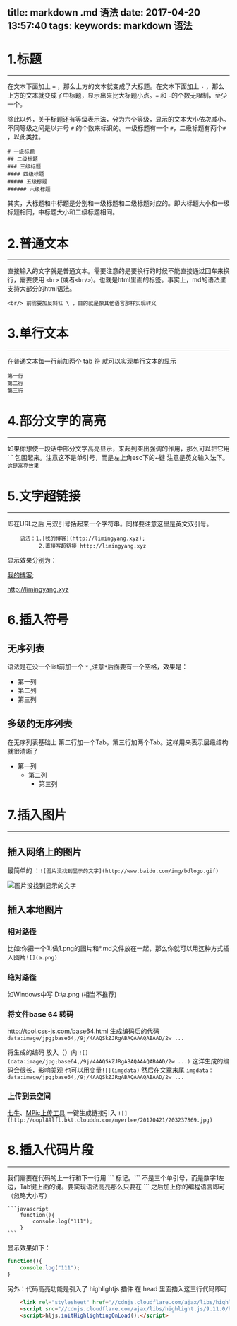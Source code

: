 title: markdown .md 语法
date: 2017-04-20 13:57:40
tags:
keywords: markdown 语法 
---
 # 1.标题
---------
在文本下面加上 `=` ，那么上方的文本就变成了大标题。在文本下面加上 `-` ，那么上方的文本就变成了中标题，显示出来比大标题小点。`=` 和 `-`的个数无限制，至少一个。

除此以外，关于标题还有等级表示法，分为六个等级，显示的文本大小依次减小。不同等级之间是以井号  `#`  的个数来标识的。一级标题有一个 `#`，二级标题有两个`#` ，以此类推。
<!-- more --> 
```
# 一级标题
## 二级标题
### 三级标题
#### 四级标题
##### 五级标题
###### 六级标题
```

其实，大标题和中标题是分别和一级标题和二级标题对应的。即大标题大小和一级标题相同，中标题大小和二级标题相同。

# 2.普通文本
---------------
直接输入的文字就是普通文本。需要注意的是要换行的时候不能直接通过回车来换行，需要使用 `<br>` (或者`<br/>`)。也就是html里面的标签。事实上，md的语法里支持大部分的html语法。


	<br/> 前需要加反斜杠 \ ，目的就是像其他语言那样实现转义
# 3.单行文本
---------------
在普通文本每一行前加两个 tab 符 就可以实现单行文本的显示

	第一行
    第二行
    第三行
# 4.部分文字的高亮
---------------

如果你想使一段话中部分文字高亮显示，来起到突出强调的作用，那么可以把它用 \`  \` 包围起来。注意这不是单引号，而是左上角esc下的~键 注意是英文输入法下。  `这是高亮效果`

# 5.文字超链接
---------------

即在URL之后 用双引号括起来一个字符串。同样要注意这里是英文双引号。

		语法：1.[我的博客](http://limingyang.xyz);
              2.直接写超链接 http://limingyang.xyz
显示效果分别为：
	
[我的博客](http://limingyang.xyz);

http://limingyang.xyz

# 6.插入符号
<!------------------->

## 无序列表
语法是在没一个list前加一个 `*` ,注意`*`后面要有一个空格，效果是：

* 第一列
* 第二列
* 第三列

## 多级的无序列表 
在无序列表基础上 第二行加一个Tab，第三行加两个Tab。这样用来表示层级结构就很清晰了
* 第一列
	* 第二列
		* 第三列

# 7.插入图片
---------------
 ## 插入网络上的图片
 最简单的 ：`![图片没找到显示的文字](http://www.baidu.com/img/bdlogo.gif)` 
 
![图片没找到显示的文字](http://www.baidu.com/img/bdlogo.gif)

## 插入本地图片
### 相对路径

比如:你把一个叫做1.png的图片和*.md文件放在一起，那么你就可以用这种方式插入图片`![](a.png)`

### 绝对路径

如Windows中写  D:\a.png (相当不推荐)

### 将文件base 64 转码

  http://tool.css-js.com/base64.html 生成编码后的代码 `data:image/jpg;base64,/9j/4AAQSkZJRgABAQAAAQABAAD/2w ... `
  
 将生成的编码 放入（）内 `![](data:image/jpg;base64,/9j/4AAQSkZJRgABAQAAAQABAAD/2w ...)`
 这洋生成的编码会很长，影响美观 也可以用变量`![](imgdata)` 然后在文章末尾 `imgdata：data:image/jpg;base64,/9j/4AAQSkZJRgABAQAAAQABAAD/2w ... `
 
### 上传到云空间
 [七牛](https://www.qiniu.com/)、[MPic上传工具](http://mpic.lzhaofu.cn/) 一键生成链接引入
 `![](http://oopl89lfl.bkt.clouddn.com/myerlee/20170421/203237869.jpg)`
 

# 8.插入代码片段
---------------
我们需要在代码的上一行和下一行用 \`\`\` 标记。\`\`\` 不是三个单引号，而是数字1左边，Tab键上面的键。要实现语法高亮那么只要在  \`\`\` 之后加上你的编程语言即可（忽略大小写）

	```javascript
		function(){
			console.log("111");
		}
	```
显示效果如下：
```javascript
function(){
	console.log("111");
}
```
另外：代码高亮功能是引入了 highlightjs 插件 在 head 里面插入这三行代码即可
```html
	<link rel="stylesheet" href="//cdnjs.cloudflare.com/ajax/libs/highlight.js/9.11.0/styles/default.min.css">
	<script src="//cdnjs.cloudflare.com/ajax/libs/highlight.js/9.11.0/highlight.min.js"></script>
	<script>hljs.initHighlightingOnLoad();</script>
```




 
 
 
 




